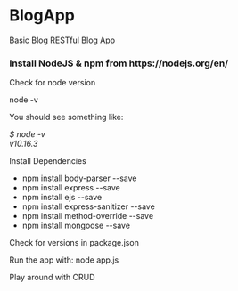<h1>BlogApp</h1>
<p>Basic Blog RESTful Blog App</p>
<h3>Install NodeJS & npm from https://nodejs.org/en/</h3>
<p>Check for node version</p>
<p>node -v</p>
<p>You should see something like:<p>
<p><em>$ node -v
<br>
v10.16.3</em></p>
<p>Install Dependencies</p>
<ul>
    <li>npm install body-parser --save</li>
    <li>npm install express --save</li>
    <li>npm install ejs --save</li>
    <li>npm install express-sanitizer --save</li>
    <li>npm install method-override --save</li>
    <li>npm install mongoose --save</li>
</ul>

<p>Check for versions in package.json</p>
<p>Run the app with: node app.js</p>
<p>Play around with CRUD</p>